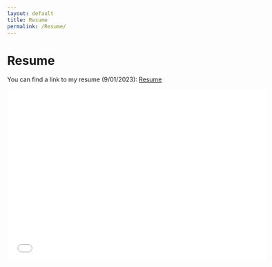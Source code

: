 ```yaml
---
layout: default
title: Resume
permalink: /Resume/
---
```


# Resume

You can find a link to my resume (9/01/2023): <a href="/assets/img/Resume.pdf" target="_blank">Resume</a>

<iframe src="/assets/img/Resume.pdf" width="600" height="400" style="border: none;"></iframe>



